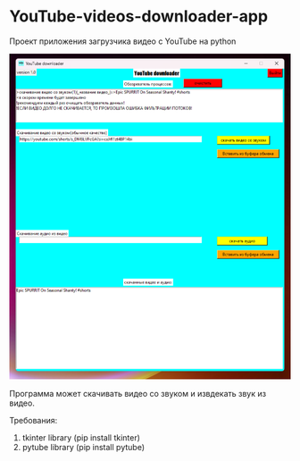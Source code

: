 # YouTube-videos-downloader-app
Проект приложения загрузчика видео с YouTube на python

![процесс скачивания видео](demo.png)

Программа может скачивать видео со звуком и извдекать звук из видео.

Требования:
1) tkinter library (pip install tkinter)
2) pytube library (pip install pytube)
